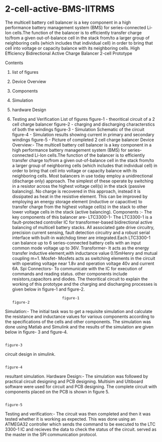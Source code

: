 # 2-cell-active-BMS-IITRMS
The multicell battery cell balancer is a key component in a high performance battery management system (BMS) for series-connected Li-Ion cells.The function of the balancer is to efficiently transfer charge to/from a given out-of-balance cell in the stack from/to a larger group of neighboring cells (which includes that individual cell) in order to bring that cell into voltage or capacity balance with its neighboring cells.
High Efficiency Bidirectional Active Charge Balancer 
 2-cell Prototype


 
Contents
1. list of figures
2. Device Overview
3. Components
4. Simulation
5. hardware Design
6. Testing and Verification
List of figures
figure-1 - theoritical circuit of a 2 cell charge balancer
figure-2 - charging and discharging characterstics of both the windings
figure-3 - Simulation Schematic of the circuit
figure-4 - Simulation results showing current in primary and secondary windings
figure-5 - Picture of completed 2 cell charge balancer
Device Overview:- 
The multicell battery cell balancer is a key component in a high performance battery management system (BMS) for series-connected Li-Ion cells.The function of the balancer is to efficiently transfer charge to/from a given out-of-balance cell in the stack from/to a larger group of neighboring cells (which includes that individual cell) in order to bring that cell into voltage or capacity balance with its neighboring cells.
Most balancers in use today employ a unidirectional (discharge only) approach. The simplest of these operate by switching in a resistor across the highest voltage cell(s) in the stack (passive balancing). No charge is recovered in this approach, instead it is dissipated as heat in the resistive element. This can be improved by employing an energy storage element (inductive or capacitive) to transfer charge from the highest voltage cell(s) in the stack to other lower voltage cells in the stack (active balancing).
Components :-
The key components of this balancer are-
 LTC3300-1- The LTC3300-1 is a fault-protected controller IC for transformer-based bidirectional active balancing of multicell battery stacks. All associated gate drive circuitry, precision current sensing, fault detection circuitry and a robust serial interface with built-in watchdog timer are integrated.Each LTC3300-1 can balance up to 6 series-connected battery cells with an input common mode voltage up to 36V.
  Transformer- It  acts as the energy transfer inductive element,with inductance value 0.15mHenry and mutual coupling m=1.
Mosfet- Mosfets acts as switching elements in the circuit with operating voltage near 1.8v and operation voltage 40v and current 6A.
Spi Connectors- To communicate with the IC for execution of commands and reading status.
other components include resistors,capacitors and diodes.
The theoritical circuit to explain the working of this prototype  and the charging and discharging processes is given below in figure-1 and figure-2.

              
                              figure-1                                                                                               figure-2
Simulation:-
The initial task was to get a requisite simulation and calculate the resistance and inductance values for various components according to the specifications of the cells and other components. The simulation was done using Matlab and Simulink and the results of the simulation are given below in figure- 3 and figure-4.
 
                                                                                            figure-3
circuit design in simulink.

 
                                                                                            figure-4
resultant simulation.
Hardware Design:-
The simulation was followed by practical circuit designing and PCB designing. Multisim and Ultiboard software were used for circuit and PCB designing. The complete circuit with components placed on the PCB is shown in figure 5.
 
                                                                                         figure-5
Testing and verification:-
The circuit was then completed and then it was tested whether it is working as expected. This was done using an ATMEGA32 controller which sends the command to be executed to the LTC 3300-1 IC and recieves the data to check the status of the circuit.
served as the master in the SPI communication protocol.
